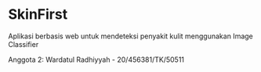 # SkinFirst
Aplikasi berbasis web untuk mendeteksi penyakit kulit menggunakan Image Classifier




Anggota 2: Wardatul Radhiyyah - 20/456381/TK/50511